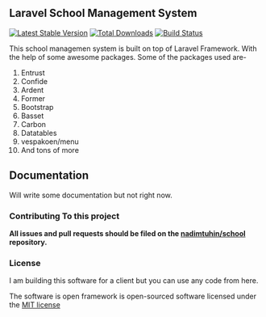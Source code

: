 ## Laravel School Management System

[![Latest Stable Version](https://poser.pugx.org/laravel/framework/version.png)](https://packagist.org/packages/laravel/framework) [![Total Downloads](https://poser.pugx.org/laravel/framework/d/total.png)](https://packagist.org/packages/laravel/framework) [![Build Status](https://travis-ci.org/laravel/framework.png)](https://travis-ci.org/laravel/framework)

This school managemen system is built on top of Laravel Framework. With the help of some awesome packages. Some of the packages used are-
1. Entrust
2. Confide
3. Ardent
4. Former
5. Bootstrap
6. Basset
7. Carbon
8. Datatables
9. vespakoen/menu
10. And tons of more



##  Documentation

Will write some documentation but not right now.

### Contributing To this project

**All issues and pull requests should be filed on the [nadimtuhin/school](http://github.com/nadimtuhin/school) repository.**

### License
I am building this software for a client but you can use any code from here.

The software is open framework is open-sourced software licensed under the [MIT license](http://opensource.org/licenses/MIT)
